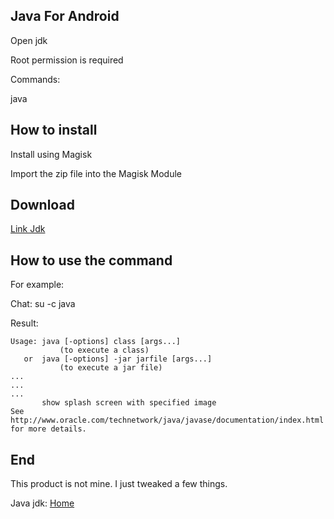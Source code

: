 ## Java For Android


Open jdk

Root permission is required

Commands:

java


## How to install

Install using Magisk

Import the zip file into the Magisk Module

## Download

[Link Jdk](https://github.com/kakathic/Android-jdk/releases)

## How to use the command

For example:

Chat: su -c java

Result:

```
Usage: java [-options] class [args...]
           (to execute a class)
   or  java [-options] -jar jarfile [args...]
           (to execute a jar file)
...
...
...
       show splash screen with specified image
See http://www.oracle.com/technetwork/java/javase/documentation/index.html for more details.
```


## End

This product is not mine. I just tweaked a few things.

Java jdk: [Home](https://jdk.java.net)


